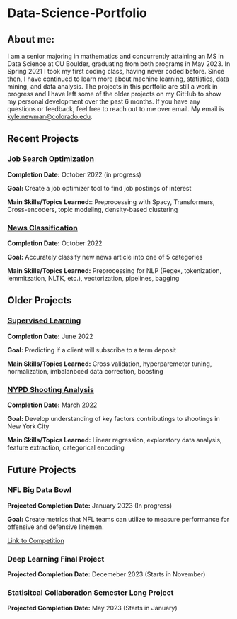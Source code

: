 # Data-Science-Portfolio

## About me:

I am a senior majoring in mathematics and concurrently attaining an MS in Data Science at CU Boulder, graduating from both programs in May 2023. In Spring 2021 I took my first coding class, having never coded before. Since then, I have continued to learn more about machine learning, statistics, data mining, and data analysis. The projects in this portfolio are still a work in progress and I have left some of the older projects on my GitHub to show my personal development over the past 6 months. If you have any questions or feedback, feel free to reach out to me over email. My email is kyle.newman@colorado.edu. 

## Recent Projects

### [Job Search Optimization](https://github.com/kylenewm/Job-Search-Optimization)
**Completion Date:** October 2022 (in progress)

**Goal:** Create a job optimizer tool to find job postings of interest

**Main Skills/Topics Learned:**: Preprocessing with Spacy, Transformers, Cross-encoders, topic modeling, density-based clustering

### [News Classification](https://github.com/kylenewm/News_Classifcation)
**Completion Date:** October 2022

**Goal:** Accurately classify new news article into one of 5 categories

**Main Skills/Topics Learned:** Preprocessing for NLP (Regex, tokenization, lemmitzation, NLTK, etc.), vectorization, pipelines, bagging

## Older Projects

### [Supervised Learning](https://github.com/kylenewm/First-Supervised-Learning-Project)

**Completion Date:** June 2022

**Goal:** Predicting if a client will subscribe to a term deposit

**Main Skills/Topics Learned:** Cross validation, hyperparemeter tuning, normalization, imbalanbced data correction, boosting

### [NYPD Shooting Analysis](https://github.com/kylenewm/NYPD-Shooting-Analysis)  
**Completion Date:** March 2022

**Goal:** Develop understanding of key factors contributings to shootings in New York City 

**Main Skills/Topics Learned:** Linear regression, exploratory data analysis, feature extraction, categorical encoding

## Future Projects

### NFL Big Data Bowl
**Projected Completion Date:** January 2023 (In progress)

**Goal:** Create metrics that NFL teams can utilize to measure performance for offensive and defensive linemen.

[Link to Competition](https://www.kaggle.com/competitions/nfl-big-data-bowl-2023)

### Deep Learning Final Project

**Projected Completion Date:** Decemeber 2023 (Starts in November)

### Statisitcal Collaboration Semester Long Project

**Projected Completion Date:** May 2023 (Starts in January)
